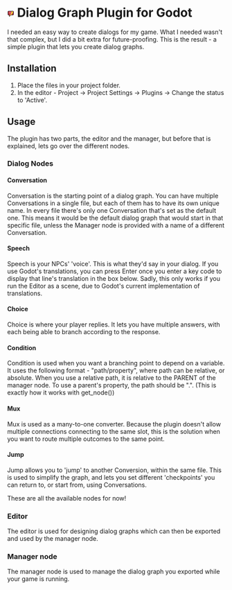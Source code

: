 # [![Plugin icon](/addons/dialog_graph/icon.png)](https://github.com/ejnij/Godot-DialogGraphPlugin) Dialog Graph Plugin for Godot
I needed an easy way to create dialogs for my game. What I needed wasn't that complex, but I did a bit extra for future-proofing.
This is the result - a simple plugin that lets you create dialog graphs.

## Installation
1) Place the files in your project folder.
2) In the editor - Project -> Project Settings -> Plugins -> Change the status to 'Active'.

## Usage
The plugin has two parts, the editor and the manager, but before that is explained, lets go over the different nodes.

### Dialog Nodes
#### Conversation
Conversation is the starting point of a dialog graph. You can have multiple Conversations in a single file, but each of them has to have its own unique name.
In every file there's only one Conversation that's set as the default one. This means it would be the default dialog graph that would start in that specific file, unless the Manager node is provided with a name of a different Conversation.
#### Speech
Speech is your NPCs' 'voice'. This is what they'd say in your dialog. If you use Godot's translations, you can press Enter once you enter a key code to display that line's translation in the box below. Sadly, this only works if you run the Editor as a scene, due to Godot's current implementation of translations.
#### Choice
Choice is where your player replies. It lets you have multiple answers, with each being able to branch according to the response.
#### Condition
Condition is used when you want a branching point to depend on a variable. It uses the following format - "path/property", where path can be relative, or absolute. When you use a relative path, it is relative to the PARENT of the manager node.
To use a parent's property, the path should be ".". (This is exactly how it works with get_node())
#### Mux
Mux is used as a many-to-one converter. Because the plugin doesn't allow multiple connections connecting to the same slot, this is the solution when you want to route multiple outcomes to the same point.
#### Jump
Jump allows you to 'jump' to another Conversion, within the same file. This is used to simplify the graph, and lets you set different 'checkpoints' you can return to, or start from, using Conversations.

These are all the available nodes for now!

### Editor
The editor is used for designing dialog graphs which can then be exported and used by the manager node.

### Manager node
The manager node is used to manage the dialog graph you exported while your game is running.
